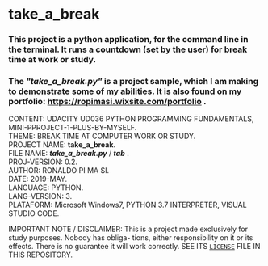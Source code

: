 # take_a_break  

### This project is a python application, for the command line in the terminal. It runs a countdown (set by the user) for break time at work or study.  

### The **_"take_a_break.py"_** is a project sample, which I am making to demonstrate some of my abilities. It is also found on my portfolio: https://ropimasi.wixsite.com/portfolio .  

CONTENT: UDACITY UD036 PYTHON PROGRAMMING FUNDAMENTALS, MINI-PPROJECT-1-PLUS-BY-MYSELF.  
THEME: BREAK TIME AT COMPUTER WORK OR STUDY.  
PROJECT NAME: **take_a_break**.  
FILE NAME: **_take_a_break.py_** / **_tab_** .  
PROJ-VERSION: 0.2.  
AUTHOR: RONALDO PI MA SI.  
DATE: 2019-MAY.  
LANGUAGE: PYTHON.  
LANG-VERSION: 3.  
PLATAFORM: Microsoft Windows7, PYTHON 3.7 INTERPRETER, VISUAL STUDIO CODE.  

IMPORTANT NOTE / DISCLAIMER:
This is a project made exclusively for study purposes. Nobody has obliga-
tions, either responsibility on it or its effects. There is no guarantee
it will work correctly. SEE ITS [`LICENSE`](https://raw.githubusercontent.com/ROPIMASI/take_a_break/master/LICENSE) FILE IN THIS REPOSITORY.  


